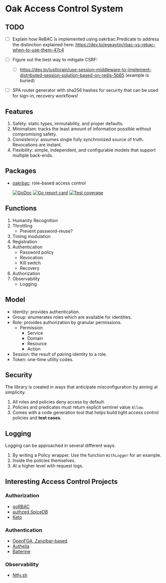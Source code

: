# Oak Access Control System

## TODO

- [ ] Explain how ReBAC is implemented using oakrbac.Predicate to address the distinction explained here: https://dev.to/egeaytin/rbac-vs-rebac-when-to-use-them-47c4
- [ ] Figure out the best way to mitigate CSRF:
    - [ ] https://dev.to/justlorain/use-session-middleware-to-implement-distributed-session-solution-based-on-redis-5b65 (example is buried)
- [ ] SPA router generator with sha256 hashes for security that can be used for sign-in, recovery workflows!


## Features

1. Safety: static types, immutability, and proper defaults.
2. Minimalism: tracks the least amount of information possible without compromising safety.
3. Consistency: assumes single fully synchronized source of truth. Revocations are instant.
4. Flexibility: simple, independent, and configurable models that support multiple back-ends.

## Packages

- [oakrbac](https://pkg.go.dev/github.com/dkotik/oakacs/oakrbac): role-based access control

    [![GoDoc](https://godoc.org/github.com/dkotik/oakacs/oakrbac?status.png)](https://pkg.go.dev/github.com/dkotik/oakacs/oakrbac?tab=doc)
    [![Go report card](https://goreportcard.com/badge/github.com/dkotik/oakacs/oakrbac)](https://goreportcard.com/report/github.com/dkotik/oakacs/oakrbac)
    [![Test coverage](http://gocover.io/_badge/github.com/dkotik/oakacs/oakrbac)](https://gocover.io/github.com/dkotik/oakacs/oakrbac)

## Functions

1. Humanity Recognition
2. Throttling
   - Prevent password-reuse?
3. Timing modulation
4. Registration
5. Authentication
   - Password policy
   - Revocation
   - Kill switch
   - Recovery
6. Authorization
7. Observability
   - Logging

## Model

- Identity: provides authentication.
- Group: enumerates roles which are available for identities.
- Role: provides authorization by granular permissions.
  - Permission
    - Service
    - Domain
    - Resource
    - Action
- Session: the result of pairing identity to a role.
- Token: one-time utility codes.

## Security

The library is created in ways that anticipate misconfiguration by aiming at simplicity.

1. All roles and policies deny access by default.
2. Policies and predicates must return explicit sentinel value `Allow`.
3. Comes with a code generation tool that helps build tight access control policies and **test cases**.

## Logging

Logging can be approached in several different ways:

1. By writing a Policy wrapper. Use the function `WithLogger` for an example.
2. Inside the policies themselves.
3. At a higher level with request logs.

## Interesting Access Control Projects

### Authorization

- [goRBAC](https://github.com/mikespook/gorbac)
- [authzed SpiceDB](https://github.com/authzed)
- [Keto](https://github.com/ory/keto)

### Authentication

- [OpenFGA, Zanzibar-based](https://github.com/openfga/openfga)
- [Authelia](https://github.com/authelia/authelia)
- [Ballerine](https://github.com/ballerine-io/ballerine)

### Observability

- [Ntfy.sh](https://ntfy.sh/docs/publish/)
